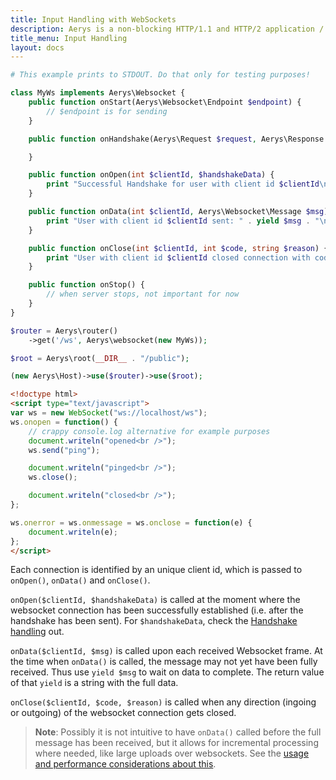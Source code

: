 ```yaml
---
title: Input Handling with WebSockets
description: Aerys is a non-blocking HTTP/1.1 and HTTP/2 application / websocket / static file server.
title_menu: Input Handling
layout: docs
---
```


```php
# This example prints to STDOUT. Do that only for testing purposes!

class MyWs implements Aerys\Websocket {
	public function onStart(Aerys\Websocket\Endpoint $endpoint) {
		// $endpoint is for sending
	}

	public function onHandshake(Aerys\Request $request, Aerys\Response $response) {

	}

	public function onOpen(int $clientId, $handshakeData) {
		print "Successful Handshake for user with client id $clientId\n";
	}

	public function onData(int $clientId, Aerys\Websocket\Message $msg) {
		print "User with client id $clientId sent: " . yield $msg . "\n";
	}

	public function onClose(int $clientId, int $code, string $reason) {
		print "User with client id $clientId closed connection with code $code\n";
	}

	public function onStop() {
		// when server stops, not important for now
	}
}
```

```php
$router = Aerys\router()
	->get('/ws', Aerys\websocket(new MyWs));

$root = Aerys\root(__DIR__ . "/public");

(new Aerys\Host)->use($router)->use($root);
```

```html
<!doctype html>
<script type="text/javascript">
var ws = new WebSocket("ws://localhost/ws");
ws.onopen = function() {
	// crappy console.log alternative for example purposes
	document.writeln("opened<br />");
	ws.send("ping");

	document.writeln("pinged<br />");
	ws.close();

	document.writeln("closed<br />");
};

ws.onerror = ws.onmessage = ws.onclose = function(e) {
	document.writeln(e);
};
</script>
```

Each connection is identified by an unique client id, which is passed to `onOpen()`, `onData()` and `onClose()`.

`onOpen($clientId, $handshakeData)` is called at the moment where the websocket connection has been successfully established (i.e. after the handshake has been sent). For `$handshakeData`, check the [Handshake handling](handshake.md) out.

`onData($clientId, $msg)` is called upon each received Websocket frame. At the time when `onData()` is called, the message may not yet have been fully received. Thus use `yield $msg` to wait on data to complete. The return value of that `yield` is a string with the full data.

`onClose($clientId, $code, $reason)` is called when any direction (ingoing or outgoing) of the websocket connection gets closed.

> **Note**: Possibly it is not intuitive to have `onData()` called before the full message has been received, but it allows for incremental processing where needed, like large uploads over websockets. See the [usage and performance considerations about this](../performance/body.md).
